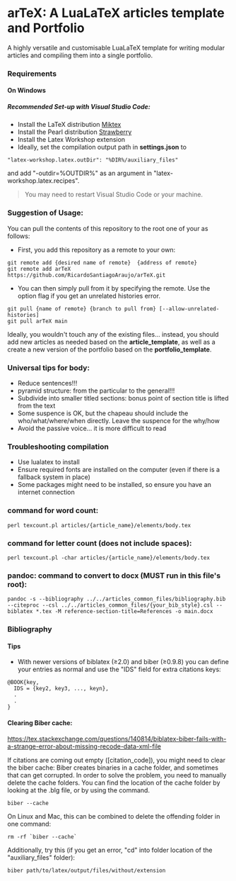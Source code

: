 # arTeX: A LuaLaTeX articles template and Portfolio
A highly versatile and customisable LuaLaTeX template for writing modular articles and compiling them into a single portfolio.

### Requirements
#### On Windows
##### Recommended Set-up with Visual Studio Code:
- Install the LaTeX distribution [Miktex](https://miktex.org/download)
- Install the Pearl distribution [Strawberry](https://strawberryperl.com/)
- Install the Latex Workshop extension
- Ideally, set the compilation output path in **settings.json** to

````
"latex-workshop.latex.outDir": "%DIR%/auxiliary_files"
````

and add "-outdir=%OUTDIR%" as an argument in "latex-workshop.latex.recipes".


> You may need to restart Visual Studio Code or your machine.


### Suggestion of Usage:

You can pull the contents of this repository to the root one of your as follows:

- First, you add this repository as a remote to your own:
````
git remote add {desired name of remote}  {address of remote}
git remote add arTeX  https://github.com/RicardoSantiagoAraujo/arTeX.git
````
- You can then simply pull from it by specifying the remote. Use the option flag if you get an unrelated histories error.
````
git pull {name of remote} {branch to pull from} [--allow-unrelated-histories]
git pull arTeX main
````

Ideally, you wouldn't touch any of the existing files... instead, you should add new articles as needed based on the **article_template**, as well as a create a new version of the portfolio based on the **portfolio_template**.


###  Universal tips for body:
- Reduce sentences!!!
- pyramid structure: from the particular to the general!!!
- Subdivide into smaller titled sections: bonus point of section title is lifted from the text
- Some suspence is OK, but the chapeau should include the who/what/where/when directly. Leave the suspence for the why/how
- Avoid the passive voice... it is more difficult to read


### Troubleshooting compilation
- Use lualatex to install
- Ensure required fonts are installed on the computer (even if there is a fallback system in place)
- Some packages might need to be installed, so ensure you have an internet connection

### command for word count:
```
perl texcount.pl articles/{article_name}/elements/body.tex
```

### command for letter count (does not include spaces):
```
perl texcount.pl -char articles/{article_name}/elements/body.tex
```

### pandoc: command to convert to docx (MUST run in this file's root):
```
pandoc -s --bibliography ../../articles_common_files/bibliography.bib --citeproc --csl ../../articles_common_files/{your_bib_style}.csl --biblatex *.tex -M reference-section-title=References -o main.docx
```

###  Bibliography
####  Tips
- With newer versions of biblatex (≥2.0) and biber (≥0.9.8) you can define your entries as normal and use the "IDS" field for extra citations keys:

```
@BOOK{key,
  IDS = {key2, key3, ..., keyn},
  .
  .
}
```

#### Clearing Biber cache:
https://tex.stackexchange.com/questions/140814/biblatex-biber-fails-with-a-strange-error-about-missing-recode-data-xml-file

If citations are coming out empty ([citation_code]), you might need to clear the biber cache: Biber creates binaries in a cache folder, and sometimes that can get corrupted. In order to solve the problem, you need to manually delete the cache folders.
You can find the location of the cache folder by looking at the .blg file, or by using the command.
```
biber --cache
```
On Linux and Mac, this can be combined to delete the offending folder in one command:
```
rm -rf `biber --cache`
```

Additionally, try this (if you get an error, "cd" into folder location of the "auxiliary_files" folder):
```
biber path/to/latex/output/files/without/extension
```